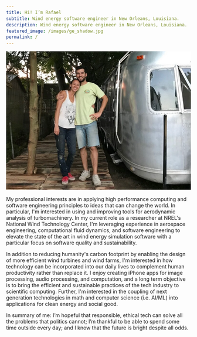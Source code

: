 ```yaml
---
title: Hi! I’m Rafael
subtitle: Wind energy software engineer in New Orleans, Louisiana.
description: Wind energy software engineer in New Orleans, Louisiana.
featured_image: /images/ge_shadow.jpg
permalink: /
---
```


![](/images/pages/about/streamdream.png)

My professional interests are in applying high performance computing and
software engineering principles to ideas that can change the world. In
particular, I'm interested in using and improving tools for aerodynamic
analysis of turbomachinery. In my current role as a researcher at
NREL's National Wind Technology Center, I'm leveraging experience in
aerospace engineering, computational fluid dynamics, and software
engineering to elevate the state of the art in wind energy simulation
software with a particular focus on software quality and sustainability.

In addition to reducing humanity's carbon footprint by enabling the
design of more efficient wind turbines and wind farms, I'm interested
in how technology can be incorporated into our daily lives to complement
human productivity rather than replace it. I enjoy creating iPhone apps
for image processing, audio processing, and computation, and a long term
objective is to bring the efficient and sustainable practices of the tech
industry to scientific computing. Further, I'm interested in the coupling
of next generation technologies in math and computer science (i.e. AI/ML)
into applications for clean energy and social good.

In summary of me: I’m hopeful that responsible, ethical tech can solve
all the problems that politics cannot; I’m thankful to be able to
spend some time outside every day; and I know that the future is bright
despite all odds.
